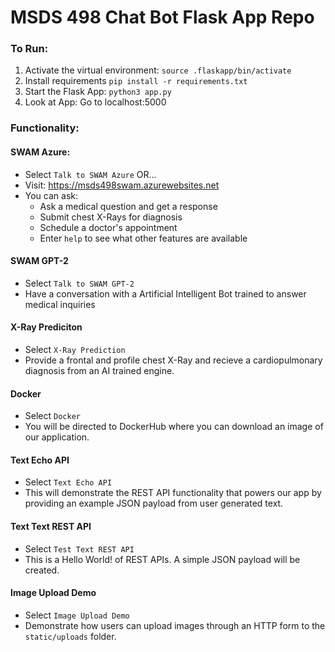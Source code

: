 # MSDS 498 Chat Bot Flask App Repo

### To Run:

1. Activate the virtual environment: `source .flaskapp/bin/activate`
2. Install requirements `pip install -r requirements.txt`
2. Start the Flask App: `python3 app.py`
3. Look at App: Go to localhost:5000


### Functionality:

#### SWAM Azure:
- Select `Talk to SWAM Azure` OR...
- Visit: https://msds498swam.azurewebsites.net
- You can ask:
    - Ask a medical question and get a response
    - Submit chest X-Rays for diagnosis
    - Schedule a doctor's appointment
    - Enter `help` to see what other features are available

#### SWAM GPT-2
- Select `Talk to SWAM GPT-2`
- Have a conversation with a Artificial Intelligent Bot trained to answer medical inquiries

#### X-Ray Prediciton
- Select `X-Ray Prediction`
- Provide a frontal and profile chest X-Ray and recieve a cardiopulmonary diagnosis from an AI trained engine.

#### Docker
- Select `Docker`
- You will be directed to DockerHub where you can download an image of our application.

#### Text Echo API
- Select `Text Echo API`
- This will demonstrate the REST API functionality that powers our app by providing an example JSON payload from user generated text. 

#### Text Text REST API
- Select `Test Text REST API`
- This is a Hello World! of REST APIs. A simple JSON payload will be created. 

#### Image Upload Demo
- Select `Image Upload Demo`
- Demonstrate how users can upload images through an HTTP form to the `static/uploads` folder. 